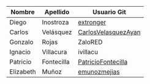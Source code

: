 | Nombre | Apellido | Usuario Git |
|--------|----------|-------------|
| Diego  |Inostroza | <a href="https://github.com/extronger">extronger</a>   |
| Carlos  | Velásquez | <a href="https://github.com/CarlosVelasquezAyan">CarlosVelasquezAyan</a>   |
| Gonzalo|Rojas     | ZaloRED     |
| Ignacio|Villacura | ivillacu    |
| Patricio|Fontecilla | <a href="https://github.com/PatricioFontecilla">PatricioFontecilla</a>    |
| Elizabeth | Muñoz | <a href="https://github.com/emunozmejias">emunozmejias</a> |
